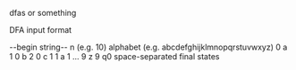 dfas or something

DFA input format

--begin string--
n (e.g. 10)
alphabet (e.g. abcdefghijklmnopqrstuvwxyz)
0 a 1
0 b 2
0 c 1
1 a 1
...
9 z 9
q0
space-separated final states

